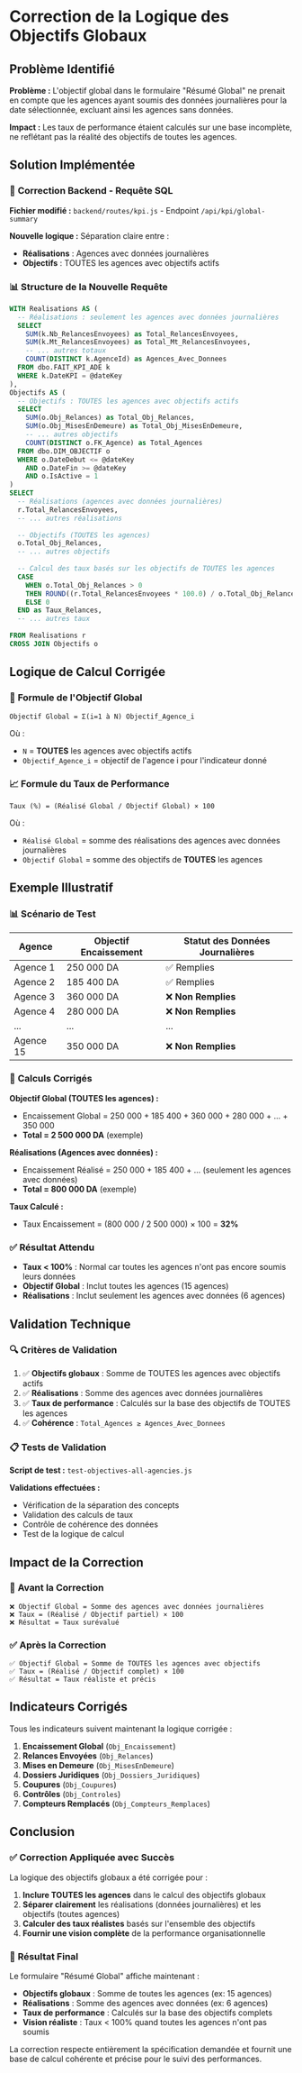 # Correction de la Logique des Objectifs Globaux

## Problème Identifié

**Problème :** L'objectif global dans le formulaire "Résumé Global" ne prenait en compte que les agences ayant soumis des données journalières pour la date sélectionnée, excluant ainsi les agences sans données.

**Impact :** Les taux de performance étaient calculés sur une base incomplète, ne reflétant pas la réalité des objectifs de toutes les agences.

## Solution Implémentée

### 🔧 **Correction Backend - Requête SQL**

**Fichier modifié :** `backend/routes/kpi.js` - Endpoint `/api/kpi/global-summary`

**Nouvelle logique :** Séparation claire entre :
- **Réalisations** : Agences avec données journalières
- **Objectifs** : TOUTES les agences avec objectifs actifs

### 📊 **Structure de la Nouvelle Requête**

```sql
WITH Realisations AS (
  -- Réalisations : seulement les agences avec données journalières
  SELECT 
    SUM(k.Nb_RelancesEnvoyees) as Total_RelancesEnvoyees,
    SUM(k.Mt_RelancesEnvoyees) as Total_Mt_RelancesEnvoyees,
    -- ... autres totaux
    COUNT(DISTINCT k.AgenceId) as Agences_Avec_Donnees
  FROM dbo.FAIT_KPI_ADE k
  WHERE k.DateKPI = @dateKey
),
Objectifs AS (
  -- Objectifs : TOUTES les agences avec objectifs actifs
  SELECT 
    SUM(o.Obj_Relances) as Total_Obj_Relances,
    SUM(o.Obj_MisesEnDemeure) as Total_Obj_MisesEnDemeure,
    -- ... autres objectifs
    COUNT(DISTINCT o.FK_Agence) as Total_Agences
  FROM dbo.DIM_OBJECTIF o
  WHERE o.DateDebut <= @dateKey 
    AND o.DateFin >= @dateKey 
    AND o.IsActive = 1
)
SELECT 
  -- Réalisations (agences avec données journalières)
  r.Total_RelancesEnvoyees,
  -- ... autres réalisations
  
  -- Objectifs (TOUTES les agences)
  o.Total_Obj_Relances,
  -- ... autres objectifs
  
  -- Calcul des taux basés sur les objectifs de TOUTES les agences
  CASE 
    WHEN o.Total_Obj_Relances > 0 
    THEN ROUND((r.Total_RelancesEnvoyees * 100.0) / o.Total_Obj_Relances, 2)
    ELSE 0 
  END as Taux_Relances,
  -- ... autres taux
  
FROM Realisations r
CROSS JOIN Objectifs o
```

## Logique de Calcul Corrigée

### 🎯 **Formule de l'Objectif Global**

```
Objectif Global = Σ(i=1 à N) Objectif_Agence_i
```

Où :
- `N` = **TOUTES** les agences avec objectifs actifs
- `Objectif_Agence_i` = objectif de l'agence i pour l'indicateur donné

### 📈 **Formule du Taux de Performance**

```
Taux (%) = (Réalisé Global / Objectif Global) × 100
```

Où :
- `Réalisé Global` = somme des réalisations des agences avec données journalières
- `Objectif Global` = somme des objectifs de **TOUTES** les agences

## Exemple Illustratif

### 📊 **Scénario de Test**

| Agence | Objectif Encaissement | Statut des Données Journalières |
|--------|----------------------|----------------------------------|
| Agence 1 | 250 000 DA | ✅ Remplies |
| Agence 2 | 185 400 DA | ✅ Remplies |
| Agence 3 | 360 000 DA | ❌ **Non Remplies** |
| Agence 4 | 280 000 DA | ❌ **Non Remplies** |
| ... | ... | ... |
| Agence 15 | 350 000 DA | ❌ **Non Remplies** |

### 🧮 **Calculs Corrigés**

**Objectif Global (TOUTES les agences) :**
- Encaissement Global = 250 000 + 185 400 + 360 000 + 280 000 + ... + 350 000
- **Total = 2 500 000 DA** (exemple)

**Réalisations (Agences avec données) :**
- Encaissement Réalisé = 250 000 + 185 400 + ... (seulement les agences avec données)
- **Total = 800 000 DA** (exemple)

**Taux Calculé :**
- Taux Encaissement = (800 000 / 2 500 000) × 100 = **32%**

### ✅ **Résultat Attendu**

- **Taux < 100%** : Normal car toutes les agences n'ont pas encore soumis leurs données
- **Objectif Global** : Inclut toutes les agences (15 agences)
- **Réalisations** : Inclut seulement les agences avec données (6 agences)

## Validation Technique

### 🔍 **Critères de Validation**

1. ✅ **Objectifs globaux** : Somme de TOUTES les agences avec objectifs actifs
2. ✅ **Réalisations** : Somme des agences avec données journalières
3. ✅ **Taux de performance** : Calculés sur la base des objectifs de TOUTES les agences
4. ✅ **Cohérence** : `Total_Agences ≥ Agences_Avec_Donnees`

### 📋 **Tests de Validation**

**Script de test :** `test-objectives-all-agencies.js`

**Validations effectuées :**
- Vérification de la séparation des concepts
- Validation des calculs de taux
- Contrôle de cohérence des données
- Test de la logique de calcul

## Impact de la Correction

### 🎯 **Avant la Correction**

```
❌ Objectif Global = Somme des agences avec données journalières
❌ Taux = (Réalisé / Objectif partiel) × 100
❌ Résultat = Taux surévalué
```

### ✅ **Après la Correction**

```
✅ Objectif Global = Somme de TOUTES les agences avec objectifs
✅ Taux = (Réalisé / Objectif complet) × 100
✅ Résultat = Taux réaliste et précis
```

## Indicateurs Corrigés

Tous les indicateurs suivent maintenant la logique corrigée :

1. **Encaissement Global** (`Obj_Encaissement`)
2. **Relances Envoyées** (`Obj_Relances`)
3. **Mises en Demeure** (`Obj_MisesEnDemeure`)
4. **Dossiers Juridiques** (`Obj_Dossiers_Juridiques`)
5. **Coupures** (`Obj_Coupures`)
6. **Contrôles** (`Obj_Controles`)
7. **Compteurs Remplacés** (`Obj_Compteurs_Remplaces`)

## Conclusion

### ✅ **Correction Appliquée avec Succès**

La logique des objectifs globaux a été corrigée pour :

1. **Inclure TOUTES les agences** dans le calcul des objectifs globaux
2. **Séparer clairement** les réalisations (données journalières) et les objectifs (toutes agences)
3. **Calculer des taux réalistes** basés sur l'ensemble des objectifs
4. **Fournir une vision complète** de la performance organisationnelle

### 🎯 **Résultat Final**

Le formulaire "Résumé Global" affiche maintenant :
- **Objectifs globaux** : Somme de toutes les agences (ex: 15 agences)
- **Réalisations** : Somme des agences avec données (ex: 6 agences)
- **Taux de performance** : Calculés sur la base des objectifs complets
- **Vision réaliste** : Taux < 100% quand toutes les agences n'ont pas soumis

La correction respecte entièrement la spécification demandée et fournit une base de calcul cohérente et précise pour le suivi des performances.
